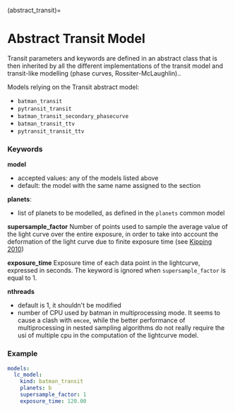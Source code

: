 (abstract_transit)=

# Abstract Transit Model

Transit parameters and keywords are defined in an abstract class that is then inherited by all the different implementations of the transit model and transit-like modelling (phase curves, Rossiter-McLaughlin)..

Models relying on the Transit abstract model:
- ``batman_transit``
- ``pytransit_transit``
- ``batman_transit_secondary_phasecurve``
- ``batman_transit_ttv``
- ``pytransit_transit_ttv``


### Keywords

**model**
* accepted values: any of the models listed above
* default: the model with the same name assigned to the section

**planets**:
* list of planets to be modelled, as defined in the ``planets`` common model

**supersample_factor**
Number of points used to sample the average value of the light curve over the entire exposure, in order to take into account the deformation of the light curve due to finite exposure time (see [Kipping 2010](https://ui.adsabs.harvard.edu/abs/2010MNRAS.408.1758K))

**exposure_time**
Exposure time of each data point in the lightcurve, expressed in seconds. The keyword is ignored when ``supersample_factor`` is equal to 1.

**nthreads**
* default is 1, it shouldn't be modified
* number of CPU used by batman in multiprocessing mode. It seems to cause a clash with ``emcee``, while the better performance of multiprocessing in nested sampling algorithms do not really require the usi of multiple cpu in the computation of the lightcurve model.

### Example

```yaml
models:
  lc_model:
    kind: batman_transit
    planets: b
    supersample_factor: 1
    exposure_time: 120.00
```

